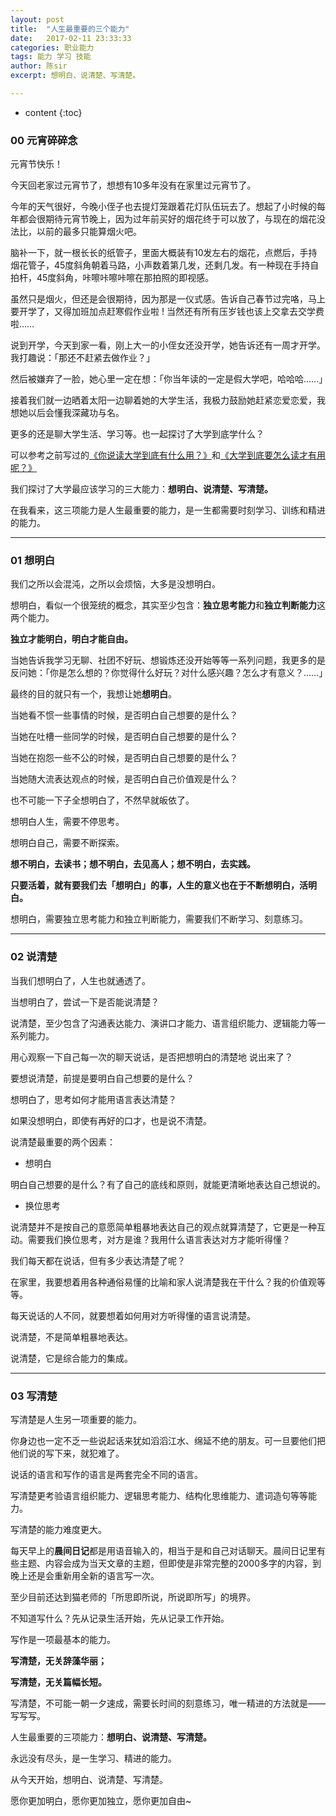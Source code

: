 ```yaml
---
layout: post
title:  "人生最重要的三个能力"
date:   2017-02-11 23:33:33
categories: 职业能力
tags: 能力 学习 技能
author: 陈sir
excerpt: 想明白、说清楚、写清楚。

---
```

* content
{:toc}


### 00 元宵碎碎念

元宵节快乐！

今天回老家过元宵节了，想想有10多年没有在家里过元宵节了。

今年的天气很好，今晚小侄子也去提灯笼跟着花灯队伍玩去了。想起了小时候的每年都会很期待元宵节晚上，因为过年前买好的烟花终于可以放了，与现在的烟花没法比，以前的最多只能算烟火吧。

脑补一下，就一根长长的纸管子，里面大概装有10发左右的烟花，点燃后，手持烟花管子，45度斜角朝着马路，小声数着第几发，还剩几发。有一种现在手持自拍杆，45度斜角，咔嚓咔嚓咔嚓在那拍照的即视感。

虽然只是烟火，但还是会很期待，因为那是一仪式感。告诉自己春节过完咯，马上要开学了，又得加班加点赶寒假作业啦 ! 当然还有所有压岁钱也该上交拿去交学费啦……

说到开学，今天到家一看，刚上大一的小侄女还没开学，她告诉还有一周才开学。我打趣说：「那还不赶紧去做作业？」

然后被嫌弃了一脸，她心里一定在想：「你当年读的一定是假大学吧，哈哈哈……」

接着我们就一边晒着太阳一边聊着她的大学生活，我极力鼓励她赶紧恋爱恋爱，我想她以后会懂我深藏功与名。

更多的还是聊大学生活、学习等。也一起探讨了大学到底学什么？

可以参考之前写过的[《你说读大学到底有什么用？》](http://mp.weixin.qq.com/s?__biz=MzAxNjAxMjU0MQ==&mid=2653559335&idx=1&sn=57e6e37fbf066c2ca65b11732986495c#rd)和[《大学到底要怎么读才有用呢？》](http://mp.weixin.qq.com/s?__biz=MzAxNjAxMjU0MQ==&mid=2653559335&idx=2&sn=ba42ede9cc4da8065072af4bc9ae51c1#rd)


我们探讨了大学最应该学习的三大能力：**想明白、说清楚、写清楚。**

在我看来，这三项能力是人生最重要的能力，是一生都需要时刻学习、训练和精进的能力。

***

### 01 想明白

我们之所以会混沌，之所以会烦恼，大多是没想明白。

想明白，看似一个很笼统的概念，其实至少包含：**独立思考能力**和**独立判断能力**这两个能力。

**独立才能明白，明白才能自由。**

当她告诉我学习无聊、社团不好玩、想锻炼还没开始等等一系列问题，我更多的是反问她：「你是怎么想的？你觉得什么好玩？对什么感兴趣？怎么才有意义？……」

最终的目的就只有一个，我想让她**想明白**。

当她看不惯一些事情的时候，是否明白自己想要的是什么？

当她在吐槽一些同学的时候，是否明白自己想要的是什么？

当她在抱怨一些不公的时候，是否明白自己想要的是什么？

当她随大流表达观点的时候，是否明白自己价值观是什么？

也不可能一下子全想明白了，不然早就皈依了。

想明白人生，需要不停思考。

想明白自己，需要不断探索。

**想不明白，去读书；想不明白，去见高人；想不明白，去实践。**

**只要活着，就有要我们去「想明白」的事，人生的意义也在于不断想明白，活明白。**

想明白，需要独立思考能力和独立判断能力，需要我们不断学习、刻意练习。

***

### 02  说清楚

当我们想明白了，人生也就通透了。

当想明白了，尝试一下是否能说清楚？

说清楚，至少包含了沟通表达能力、演讲口才能力、语言组织能力、逻辑能力等一系列能力。

用心观察一下自己每一次的聊天说话，是否把想明白的清楚地
说出来了？

要想说清楚，前提是要明白自己想要的是什么？

想明白了，思考如何才能用语言表达清楚？

如果没想明白，即使有再好的口才，也是说不清楚。

说清楚最重要的两个因素：

- 想明白

明白自己想要的是什么？有了自己的底线和原则，就能更清晰地表达自己想说的。

- 换位思考

说清楚并不是按自己的意愿简单粗暴地表达自己的观点就算清楚了，它更是一种互动。需要我们换位思考，对方是谁？我用什么语言表达对方才能听得懂？

我们每天都在说话，但有多少表达清楚了呢？

在家里，我要想着用各种通俗易懂的比喻和家人说清楚我在干什么？我的价值观等等。

每天说话的人不同，就要想着如何用对方听得懂的语言说清楚。

说清楚，不是简单粗暴地表达。

说清楚，它是综合能力的集成。

***

### 03 写清楚

写清楚是人生另一项重要的能力。

你身边也一定不乏一些说起话来犹如滔滔江水、绵延不绝的朋友。可一旦要他们把他们说的写下来，就犯难了。

说话的语言和写作的语言是两套完全不同的语言。

写清楚更考验语言组织能力、逻辑思考能力、结构化思维能力、遣词造句等等能力。

写清楚的能力难度更大。

每天早上的**晨间日记**都是用语音输入的，相当于是和自己对话聊天。晨间日记里有些主题、内容会成为当天文章的主题，但即使是非常完整的2000多字的内容，到晚上还是会重新用全新的语言写一次。

至少目前还达到猫老师的「所思即所说，所说即所写」的境界。

不知道写什么？先从记录生活开始，先从记录工作开始。

写作是一项最基本的能力。

**写清楚，无关辞藻华丽；**

**写清楚，无关篇幅长短。**

写清楚，不可能一朝一夕速成，需要长时间的刻意练习，唯一精进的方法就是——写写写。

人生最重要的三项能力：**想明白、说清楚、写清楚。**

永远没有尽头，是一生学习、精进的能力。

从今天开始，想明白、说清楚、写清楚。

愿你更加明白，愿你更加独立，愿你更加自由~